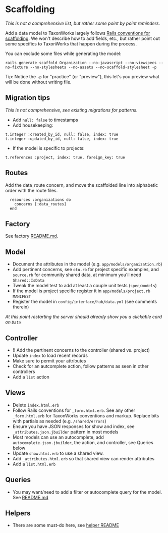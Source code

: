 
# Scaffolding

_This is not a comprehensive list, but rather some point by point reminders._

Add a data model to TaxonWorks largely follows [Rails conventions for scaffolding](https://guides.rubyonrails.org/command_line.html#rails-generate).  We won't describe how to add fields, etc., but rather point out some specifics to TaxonWorks that happen during the process.

You can exclude some files while generating the model:

`rails generate scaffold Organization --no-javascript --no-viewspecs --no-fixture --no-stylesheets --no-assets --no-scaffold-stylesheet -p`

Tip: Notice the `-p` for "practice" (or "preview"), this let's you preview what will be done without writing file.

## Migration tips

_This is not comprehensive, see existing migrations for patterns._

* Add `null: false` to timestamps
* Add housekeeping:
```
t.integer :created_by_id, null: false, index: true
t.integer :updated_by_id, null: false, index: true
```
* If the model is specific to projects: 
```
t.references :project, index: true, foreign_key: true
```

## Routes

Add the data_route concern, and move the scaffolded line into alphabetic order with the route files.

```
  resources :organizations do
    concerns [:data_routes]
  end
```

## Factory

See factory [README.md](https://github.com/SpeciesFileGroup/taxonworks/blob/development/spec/factories/README.md).

## Model

* Document the attributes in the model (e.g. `app/models/organization.rb`)
* Add pertinent concerns, see `otu.rb` for project specific examples, and `source.rb` for community shared data, at minimum you'll need `Shared::IsData`
* Tweak the model test to add at least a couple unit tests (`spec/models`)
* If the model is project specific register it in `app/models/project.rb` `MANIFEST`
* Register the model in `config/interface/hub/data.yml` (see comments therein)

_At this point restarting the server should already show you a clickable card on `Data`_

## Controller

* !! Add the pertinent concerns to the controller (shared vs. project)
* Update `index` to load recent records
* Make sure to permit your attributes
* Check for an autcomplete action, follow patterns as seen in other controllers
* Add a `list` action

## Views

* Delete `index.html.erb`
* Follow Rails conventions for `_form.html.erb`. See any other `_form.html.erb` for TaxonWorks conventions and markup. Replace bits with partials as needed (e.g. `/shared/errors`)
* Ensure you have JSON responses for show and index, see `_attributes.json.jbuilder` pattern in most models
* Most models can use an autocomplete, add `autocomplete.json.jbuilder`, the action, and controller, see Queries below
* Update `show.html.erb` to use a shared view. 
* Add `_attributes.html.erb` so that shared view can render attributes
* Add a `list.html.erb`

## Queries

* You may want/need to add a filter or autocomplete query for the model.  See [README.md](https://github.com/SpeciesFileGroup/taxonworks/blob/development/lib/queries/README.md)

## Helpers

* There are some must-do here, see [helper README](https://github.com/SpeciesFileGroup/taxonworks/blob/development/app/helpers/README.md)

